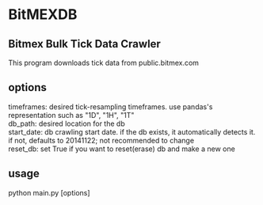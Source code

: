 # BitMEXDB

## Bitmex Bulk Tick Data Crawler
This program downloads tick data from public.bitmex.com

## options
timeframes: desired tick-resampling timeframes. use pandas's representation such as "1D", "1H", "1T"  
db_path: desired location for the db  
start_date: db crawling start date. if the db exists, it automatically detects it. if not, defaults to 20141122; not recommended to change  
reset_db: set True if you want to reset(erase) db and make a new one

## usage
python main.py [options]
